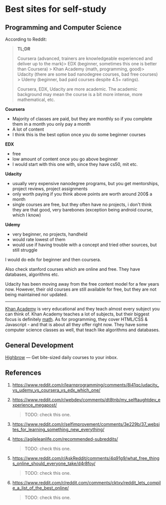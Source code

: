 # Best sites for self-study

## Programming and Computer Science

According to Reddit:

> **TL;DR**
>
> Coursera (advanced,  trainers are knowledgeable experienced and deliver up to the mark)> EDX (beginner, sometimes this one is better than Coursera) > Khan Academy (math, programming, good)> Udacity (there are some bad nanodegree courses, bad free courses) > Udemy (beginner, bad paid courses despite 4.5+ ratings).
>
> Coursera, EDX, Udacity are more academic. The academic background may mean the course is a bit more intense, more mathematical, etc.

**Coursera**

- Majority of classes are paid, but they are monthly so if you complete them in a month you only pay a month
- A lot of content
- I think this is the best option once you do some beginner courses

**EDX**

- free
- low amount of content once you go above beginner
- I would start with this one with, since they have cs50, mit etc.

**Udacity**

- usually very expensive nanodegree programs, but you get mentorships, project reviews, project assignments
- only worth paying if you think above points are worth around 200$ a month
- single courses are free, but they often have no projects, i don't think they are that good, very barebones (exception being android course, which I know)

**Udemy**

- very beginner, no projects, handheld
- would rate lowest of them
- would use if having trouble with a concept and tried other sources, but still struggle

I would do edx for beginner and then coursera.

Also check stanford courses which are online and free. They have databases, algorithms etc.

Udacity has been moving away from the free content model for a few years now. However, their old courses are still available for free, but they are not being maintained nor updated.

---

[Khan Academy](https://www.khanacademy.org/) is very educational and they teach almost every subject you can think of. Khan Academy teaches a lot of subjects, but their biggest focus is definitely <u>math</u>. As for programming, they cover HTML/CSS & Javascript - and that is about all they offer right now. They have some computer science classes as well, that teach like algorithms and databases.

## General Development

[Highbrow](https://gohighbrow.com/courses/) — Get bite-sized daily courses to your inbox.

## References

1. https://www.reddit.com/r/learnprogramming/comments/8i41qc/udacity_vs_udemy_vs_coursera_vs_edx_which_one/

2. https://www.reddit.com/r/webdev/comments/dt8tnb/my_selftaughtdev_experience_megapost/

   > TODO: check this one.

3. https://www.reddit.com/r/selfimprovement/comments/3e229b/37_websites_for_learning_something_new_everything/

4. https://agileleanlife.com/recommended-subreddits/

   > TODO: check this one.

5. https://www.reddit.com/r/AskReddit/comments/4q91g9/what_free_things_online_should_everyone_take/d4r8foy/

   > TODO: check this one.

6. https://www.reddit.com/r/reddit.com/comments/cktxy/reddit_lets_compile_a_list_of_the_best_online/

   > TODO: check this one.

